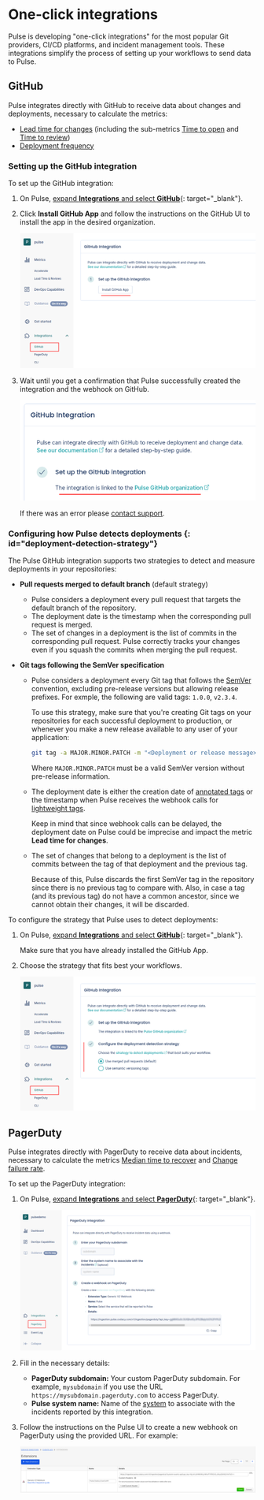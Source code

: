 # One-click integrations

Pulse is developing "one-click integrations" for the most popular Git providers, CI/CD platforms, and incident management tools. These integrations simplify the process of setting up your workflows to send data to Pulse.

## GitHub

Pulse integrates directly with GitHub to receive data about changes and deployments, necessary to calculate the metrics:

-   [Lead time for changes](metrics/accelerate.md#lead-time-for-changes) (including the sub-metrics [Time to open](metrics/accelerate.md#time-to-open) and [Time to review](metrics/accelerate.md#time-to-review))
-   [Deployment frequency](metrics/accelerate.md#deployment-frequency)

### Setting up the GitHub integration

To set up the GitHub integration:

1.  On Pulse, [expand **Integrations** and select **GitHub**](https://app.pulse.codacy.com/integrations/github){: target="_blank"}.

1.  Click **Install GitHub App** and follow the instructions on the GitHub UI to install the app in the desired organization.

    ![Installing the Pulse GitHub App](images/ghi-installing.png)

1.  Wait until you get a confirmation that Pulse successfully created the integration and the webhook on GitHub.

    ![Pulse GitHub integration set up successfully](images/ghi-ok.png)

    If there was an error please [contact support](mailto:pulsesupport@codacy.com).

### Configuring how Pulse detects deployments {: id="deployment-detection-strategy"}

The Pulse GitHub integration supports two strategies to detect and measure deployments in your repositories:

-   **Pull requests merged to default branch** (default strategy)

    -   Pulse considers a deployment every pull request that targets the default branch of the repository.
    -   The deployment date is the timestamp when the corresponding pull request is merged.
    -   The set of changes in a deployment is the list of commits in the corresponding pull request. Pulse correctly tracks your changes even if you squash the commits when merging the pull request.

-   **Git tags following the SemVer specification**

    -   Pulse considers a deployment every Git tag that follows the [SemVer](https://semver.org) convention, excluding pre-release versions but allowing release prefixes. For exmple, the following are valid tags: `1.0.0`, `v2.3.4`.

        To use this strategy, make sure that you're creating Git tags on your repositories for each successful deployment to production, or whenever you make a new release available to any user of your application:

        ```bash
        git tag -a MAJOR.MINOR.PATCH -m "<Deployment or release message>"
        ```

        Where `MAJOR.MINOR.PATCH` must be a valid SemVer version without pre-release information.

    -   The deployment date is either the creation date of [annotated tags](https://git-scm.com/book/en/v2/Git-Basics-Tagging#_annotated_tags) or the timestamp when Pulse receives the webhook calls for [lightweight tags](https://git-scm.com/book/en/v2/Git-Basics-Tagging#_lightweight_tags).

        Keep in mind that since webhook calls can be delayed, the deployment date on Pulse could be imprecise and impact the metric **Lead time for changes**.

    -   The set of changes that belong to a deployment is the list of commits between the tag of that deployment and the previous tag.

        Because of this, Pulse discards the first SemVer tag in the repository since there is no previous tag to compare with.
        Also, in case a tag (and its previous tag) do not have a common ancestor, since we cannot obtain their changes, it will be discarded.

To configure the strategy that Pulse uses to detect deployments:

1.  On Pulse, [expand **Integrations** and select **GitHub**](https://app.pulse.codacy.com/integrations/github){: target="_blank"}.

    Make sure that you have already installed the GitHub App.

1.  Choose the strategy that fits best your workflows.

    ![Choosing a deployment triggering strategy](images/ghi-strategy.png)


## PagerDuty

Pulse integrates directly with PagerDuty to receive data about incidents, necessary to calculate the metrics [Median time to recover](metrics/accelerate.md#median-time-to-recover) and [Change failure rate](metrics/accelerate.md#change-failure-rate).

To set up the PagerDuty integration:

1.  On Pulse, [expand **Integrations** and select **PagerDuty**](https://app.pulse.codacy.com/integrations/pagerduty){: target="_blank"}.

    ![PagerDuty integration](images/pagerduty.png)

1.  Fill in the necessary details:

    -   **PagerDuty subdomain:** Your custom PagerDuty subdomain. For example, `mysubdomain` if you use the URL `https://mysubdomain.pagerduty.com` to access PagerDuty.
    -   **Pulse system name:** Name of the [system](https://docs.pulse.codacy.com/#before-you-begin) to associate with the incidents reported by this integration.

1.  Follow the instructions on the Pulse UI to create a new webhook on PagerDuty using the provided URL. For example:

    ![PagerDuty webhook](images/pagerduty-webhook.png)
